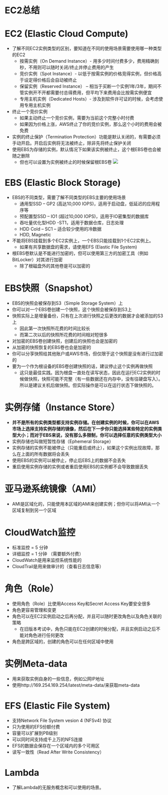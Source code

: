 # EC2总结

# EC2 (Elastic Cloud Compute)
- 了解不同EC2实例类型的区别，要知道在不同的使用场景需要使用哪一种类型的EC2
  - 按需实例（On Demand Instance）- 用多少时间付费多少，费用精确到秒，不用则可以随时关闭/终止并停止费用的产生
  - 竞价实例（Spot Instance）- 以低于按需实例的价格竞得实例，但价格高于设定得价格后会自动被终止
  - 保留实例（Reserved Instance） – 相当于买断一个实例1年/3年，期间不管实例开不开都需要付总得费用，但平均下来费用会比按需实例便宜
  - 专用主机实例（Dedicated Hosts）- 涉及到软件许可证的时候，会考虑使用专用主机实例
- 终止一个竞价实例
  - 如果主动终止一个竞价实例，需要为当前这个完整小时付费
  - 如果因为价格上涨，AWS终止了你的竞价实例，那么这个小时的费用会被免费
- 实例的终止保护（Termination Protection）功能是默认关闭的，有需要必须手动开启。开启后实例将无法被终止，除非先将终止保护关闭
- 使用EBS为存储的实例，默认情况下如果该实例被终止，这个根EBS卷也会被随之删除
  - 但也可以设置为实例被终止的时候保留根EBS卷
    ![](https://i.loli.net/2019/06/15/5d047d5d5675736462.png)
    
# EBS (Elastic Block Storage)
- EBS的不同类型，需要了解不同类型的EBS主要的使用场景
  - 通用型SSD – GP2 (高达10,000 IOPS)，适用于启动盘，低延迟的应用程序等
  - 预配置型SSD – IO1 (超过10,000 IOPS)，适用于IO密集型的数据库
  - 吞吐量优化型HDD -ST1，适用于数据仓库，日志处理
  - HDD Cold – SC1 – 适合较少使用的冷数据
  - HDD, Magnetic
- 不能将EBS挂载到多个EC2实例上，一个EBS只能挂载到1个EC2实例上。
  - 如果有共享数据盘的需求，请使用EFS (Elastic File System)
- 根EBS卷默认是不能进行加密的，但可以使用第三方的加密工具（例如BitLocker）对其进行加密
  - 除了根磁盘外的其他卷是可以加密的
# EBS快照（Snapshot）
- EBS的快照会被保存到S3（Simple Storage System）上
- 你可以对一个EBS卷创建一个快照，这个快照会被保存到S3上
- 快照实际上是增量备份，只有在上次进行快照之后更改的数据才会被添加的S3上
  - 因此第一次快照所花费的时间比较长
  - 而第二次以后的快照所花费的时间相对短很多
- 对加密的EBS卷创建快照，创建后的快照也会是加密的
- 从加密的快照恢复的EBS卷也会是加密的
- 你可以分享快照给其他账户或AWS市场，但仅限于这个快照是没有进行过加密的
- 要为一个作为根设备的EBS卷创建快照的话，建议停止这个实例再做快照
  - 这只是最佳实践。因为根盘一直处在读写状态，因此在运行EC2实例的时候做快照，快照可能不完整（有一些数据还在内存中，没有往硬盘写入）。所以是建议关机后做快照。但实际操作是可以在运行状态下做快照的。
# 实例存储（Instance Store）
- **并不是所有的实例类型都支持实例存储。在创建实例的时候，你可以在AWS市场上选择支持实例存储的镜像，然后在下一步你只能选择某些特定的实例类型大小；而对于EBS来说，没有那么多限制，你可以选择任意的实例类型大小**
- 实例存储也叫做短暂性存储（Ephemeral Storage）
- 实例存储的实例不能被停止（只能重启或终止），如果这个实例出现故障，那么在上面的所有数据将会丢失
- 使用EBS的实例可以被停止，停止后EBS上的数据不会丢失
- 重启使用实例存储的实例或者重启使用EBS的实例都不会导致数据丢失
# 亚马逊系统镜像（AMI）
- AMI是区域化的，只能使用本区域的AMI来创建实例；但你可以将AMI从一个区域复制到另一个区域
# CloudWatch监控
- 标准监控 = 5 分钟
- 详细监控 = 1 分钟 （需要额外付费）
- CloudWatch是用来监控系统性能的
- CloudTrail是用来做审计的（查看日志信息等）
# 角色（Role）
- 使用角色（Role）比使用Access Key和Secret Access Key要安全很多
- 角色更容易管理和变更
- 角色可以在EC2实例启动之后再分配，并且可以随时更改角色以及角色关联的策略
  - 在旧版本考试中，角色只能在EC2创建的时候分配，并且实例启动之后不能对角色进行任何更改
- 角色是跨区域的，创建的角色可以在任何区域中使用
# 实例Meta-data
- 用来获取实例自身的一些信息，例如公网IP地址
- 使用http://169.254.169.254/latest/meta-data/来获取meta-data
# EFS (Elastic File System)
- 支持Network File System vesion 4 (NFSv4) 协议
- 只为使用的EFS份额付费
- 容量可以扩展到PB级别
- 可以同时间支持成千上万的NFS连接
- EFS的数据会保存在一个区域内的多个可用区
- 读写一致性（Read After Write Consistency）
# Lambda
- 了解Lambda的无服务概念和可以使用的场景。
